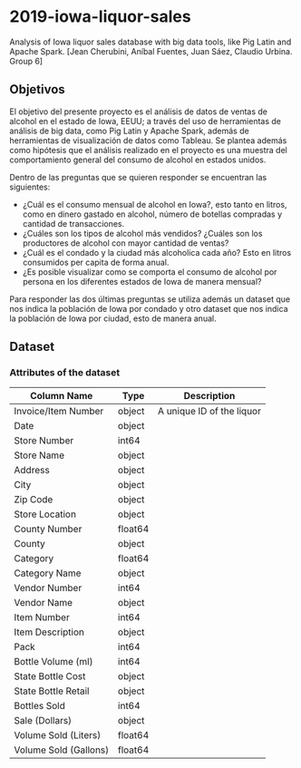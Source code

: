 

# 2019-iowa-liquor-sales

Analysis of Iowa liquor sales database with big data tools, like Pig Latin and Apache Spark. [Jean Cherubini, Aníbal Fuentes, Juan Sáez, Claudio Urbina. Group 6]

## Objetivos

El objetivo del presente proyecto es el análisis de datos de ventas de alcohol en el estado de Iowa, EEUU; a través del uso de herramientas de análisis de big data, como Pig Latin y Apache Spark, además de herramientas de visualización de datos como Tableau. Se plantea además como hipótesis que el análisis realizado en el proyecto es una muestra del comportamiento general del consumo de alcohol en estados unidos.

Dentro de las preguntas que se quieren responder se encuentran las siguientes:

* ¿Cuál es el consumo mensual de alcohol en Iowa?, esto tanto en litros, como en dinero gastado en alcohol, número de botellas compradas y cantidad de transacciones.
* ¿Cuáles son los tipos de alcohol más vendidos? ¿Cuáles son los productores de alcohol con mayor cantidad de ventas?
* ¿Cuál es el condado y la ciudad más alcoholica cada año? Esto en litros consumidos per capita de forma anual.
* ¿Es posible visualizar como se comporta el consumo de alcohol por persona en los diferentes estados de Iowa de manera mensual?

Para responder las dos últimas preguntas se utiliza además un dataset que nos indica la población de Iowa por condado y otro dataset que nos indica la población de Iowa por ciudad, esto de manera anual.

## Dataset

### Attributes of the dataset

| Column Name           | Type    | Description               |
| --------------------- | ------- | ------------------------- |
| Invoice/Item Number   | object  | A unique ID of the liquor |
| Date                  | object  |                           |
| Store Number          | int64   |                           |
| Store Name            | object  |                           |
| Address               | object  |                           |
| City                  | object  |                           |
| Zip Code              | object  |                           |
| Store Location        | object  |                           |
| County Number         | float64 |                           |
| County                | object  |                           |
| Category              | float64 |                           |
| Category Name         | object  |                           |
| Vendor Number         | int64   |                           |
| Vendor Name           | object  |                           |
| Item Number           | int64   |                           |
| Item Description      | object  |                           |
| Pack                  | int64   |                           |
| Bottle Volume (ml)    | int64   |                           |
| State Bottle Cost     | object  |                           |
| State Bottle Retail   | object  |                           |
| Bottles Sold          | int64   |                           |
| Sale (Dollars)        | object  |                           |
| Volume Sold (Liters)  | float64 |                           |
| Volume Sold (Gallons) | float64 |                           |
